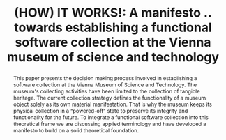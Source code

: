---
abstract: "This paper presents the decision making process involved in establishing
  a software collection at the Vienna Museum of Science and Technology. The museum's
  collecting activities have been limited to the collection of tangible heritage.
  The current collection strategy defines the functionality of a museum object solely
  as its own material manifestation. That is why the museum keeps its physical collection
  in a “powered-off” state to preserve its integrity and functionality for the future.
  \nTo integrate a functional software collection into this theoretical frame we are
  discussing applied terminology and have developed a manifesto to build on a solid
  theoretical foundation."
creators:
- Nika Maltar
- Almut Schilling
date: null
document_url: https://www.ideals.illinois.edu/items/128317/bitstreams/428999/data.pdf
grand_parent: iPRES
institutions: []
keywords:
- software collection
- strategy
- manifest
- open source
- embedded community
landing_page_url: https://hdl.handle.net/2142/121114
language: eng
layout: publication
license: CC-BY 4.0 International
notes_url: null
parent: iPRES 2023
publication_type: paper
size: null
slides_url: https://hdl.handle.net/2142/121667
source_name: iPRES
stream_url: null
title: '(HOW) IT WORKS!: A manifesto .. towards establishing a functional software
  collection at the Vienna museum of science and technology'
year: 2023
---